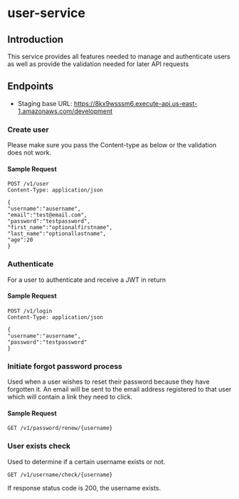 # user-service

## Introduction
This service provides all features needed to manage and authenticate users as well as provide the validation needed for 
later API requests

## Endpoints

* Staging base URL: https://8kx9wsssm6.execute-api.us-east-1.amazonaws.com/development
### Create user

Please make sure you pass the Content-type as below or the validation does not work.
#### Sample Request
```http request
POST /v1/user
Content-Type: application/json

{
"username":"ausername",
"email":"test@email.com",
"password":"testpassword",
"first_name":"optionalfirstname",
"last_name":"optionallastname",
"age":20 
}
```
### Authenticate

For a user to authenticate and receive a JWT in return

#### Sample Request
```http request
POST /v1/login
Content-Type: application/json

{
"username":"ausername",
"password":"testpassword"
}
```

### Initiate forgot password process
Used when a user wishes to reset their password because they have forgotten it. An email will be sent to the email address registered to that user which will contain a link they need to click.

#### Sample Request
```http request
GET /v1/password/renew/{username}
```
### User exists check

Used to determine if a certain username exists or not.

```http request
GET /v1/username/check/{username}
```

If response status code is 200, the username exists.
